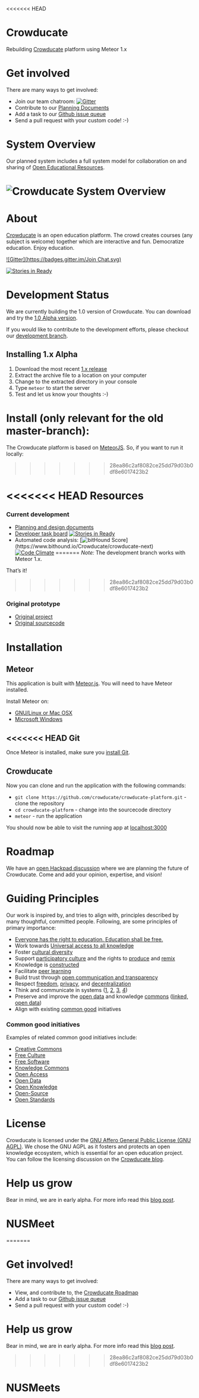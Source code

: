 <<<<<<< HEAD
# Crowducate
Rebuilding [Crowducate](http://crowducate.me) platform using Meteor 1.x

Get involved
===========
There are many ways to get involved:
* Join our team chatroom: [![Gitter](https://badges.gitter.im/Join%20Chat.svg)](https://gitter.im/Crowducate/openchat)
* Contribute to our [Planning Documents](https://crowducate.hackpad.com)
* Add a task to our [Github issue queue](https://github.com/Crowducate/crowducate-next/issues)
* Send a pull request with your custom code! :-)

System Overview
==============
Our planned system includes a full system model for collaboration on and sharing of [Open Educational Resources](https://en.wikipedia.org/wiki/Open_educational_resources).

![Crowducate System Overview](https://rawgit.com/Crowducate/crowducate-next/development/docs/design/Crowducate-systemOverview.svg)
=======
# About 
[Crowducate](http://www.crowducate.me/ "Crowducate Webapp") is an open education platform. 
The crowd creates courses (any subject is welcome) together which are interactive and fun. 
Democratize education. Enjoy education.

[![Gitter](https://badges.gitter.im/Join Chat.svg)](https://gitter.im/Crowducate/openchat?utm_source=badge&utm_medium=badge&utm_campaign=pr-badge&utm_content=badge)

[![Stories in Ready](https://badge.waffle.io/Crowducate/crowducate-platform.png?label=ready&title=Ready)](https://waffle.io/Crowducate/crowducate-platform)

# Development Status
We are currently building the 1.0 version of Crowducate. You can download and try the [1.0 Alpha version](https://github.com/Crowducate/crowducate-platform/releases/tag/1.0.0-a1).

If you would like to contribute to the development efforts, please checkout our [development branch](https://github.com/Crowducate/crowducate-platform/tree/develop).

## Installing 1.x Alpha
1. Download the most recent [1.x release](https://github.com/Crowducate/crowducate-platform/releases)
2. Extract the archive file to a location on your computer
3. Change to the extracted directory in your console
4. Type `meteor` to start the server
5. Test and let us know your thoughts :-)

# Install (only relevant for the old master-branch): 

The Crowducate platform is based on [MeteorJS](https://www.meteor.com/ "MeteorJS"). So, if you want to run it locally: 
>>>>>>> 28ea86c2af8082ce25dd79d03b0df8e6017423b2


<<<<<<< HEAD
Resources
========
### Current development
* [Planning and design documents](http://crowducate.hackpad.com)
* [Developer task board](https://waffle.io/Crowducate/crowducate-platform) [![Stories in Ready](https://badge.waffle.io/Crowducate/crowducate-next.svg?label=ready&title=Ready)](http://waffle.io/Crowducate/crowducate-next)
* Automated code analysis: [![bitHound Score](https://www.bithound.io/Crowducate/crowducate-next/badges/score.svg?)](https://www.bithound.io/Crowducate/crowducate-next)
[![Code Climate](https://codeclimate.com/github/Crowducate/crowducate-next/badges/gpa.svg)](https://codeclimate.com/github/Crowducate/crowducate-next)
=======
*Note:* The development branch works with Meteor 1.x.

That’s it!
>>>>>>> 28ea86c2af8082ce25dd79d03b0df8e6017423b2

### Original prototype
* [Original project](http://crowducate.me)
* [Original sourcecode](https://github.com/Crowducate/crowducate.me)


Installation
============

Meteor
------
This application is built with [Meteor.js](http://meteor.com). You will need to have Meteor installed.

Install Meteor on:
* [GNU/Linux or Mac OSX](http://docs.meteor.com/#/basic/)
* [Microsoft Windows](http://win.meteor.com)

<<<<<<< HEAD
Git
---
Once Meteor is installed, make sure you [install Git](http://git-scm.com/book/en/v2/Getting-Started-Installing-Git).

Crowducate
--------
Now you can clone and run the application with the following commands:
* `git clone https://github.com/crowducate/crowducate-platform.git` - clone the repository
* `cd crowducate-platform` - change into the sourcecode directory
* `meteor` - run the application

You should now be able to visit the running app at [localhost:3000](http://localhost:3000)

Roadmap
=======
We have an [open Hackpad discussion](https://hackpad.com/Crowducate-Roadmap-Ideas-ATAX9ZTodoe) where we are planning the future of Crowducate. Come and add your opinion, expertise, and vision!

Guiding Principles
==================
Our work is inspired by, and tries to align with, principles described by many thoughtful, committed people. Following, are some principles of primary importance:

* [Everyone has the right to education. Education shall be free.](http://www.un.org/en/documents/udhr/index.shtml#a26)
* Work towards [Universal access to all knowledge](https://archive.org/details/SDForumBK)
* Foster [cultural diversity](http://ctb.ku.edu/en/table-of-contents/culture/cultural-competence/culture-and-diversity/main)
* Support [participatory culture](http://www.newmedialiteracies.org/wp-content/uploads/pdfs/NMLWhitePaper.pdf) and the rights to [produce](https://www.youtube.com/watch?v=T_5dpw5dRNY&t=2452) and [remix](http://remix.lessig.org/)
* Knowledge is [constructed](http://ocw.mit.edu/events/media-arts-and-sciences/mas-962-the-nature-of-constructionist-learning-spring-2003/)
* Facilitate [peer learning](http://peeragogy.org/peer-learning/)
* Build trust through [open communication and transparency](http://www.sanctuaryweb.com/commitments-communication.php)
* Respect [freedom](http://freedomdefined.org/Definition), [privacy](https://epic.org/), and [decentralization](http://redecentralize.org/)
* Think and communicate in systems ([1](https://www.youtube.com/watch?v=T_5dpw5dRNY&t=2861), [2](http://www.open.edu/openlearn/money-management/management/leadership-and-management/managing/introducing-systems-thinking), [3](http://www.ecoliteracy.org/essays/systems-thinking), [4](http://www.systemswiki.org/index.php?title=Systems_Thinking))
* Preserve and improve the [open data](http://linkeddata.org/) and knowledge [commons](http://www.onthecommons.org) ([linked, open data](http://linkeddatabook.com/editions/1.0/))
* Align with existing [common good](https://en.wikipedia.org/wiki/Common_good) initiatives

### Common good initiatives
Examples of related common good initiatives include:
* [Creative Commons](http://creativecommons.org)
* [Free Culture](http://freeculture.org)
* [Free Software](http://fsf.org)
* [Knowledge Commons](http://www.knowledgecommons.org)
* [Open Access](http://budapestopenaccessinitiative.org)
* [Open Data](http://okfn.org/opendata/)
* [Open Knowledge](http://www.opendefinition.org/okd)
* [Open-Source](http://opensource.org)
* [Open Standards](http://www.openstandards.net)


License
=======
Crowducate is licensed under the [GNU Affero General Public License (GNU AGPL)](https://github.com/Crowducate/crowducate.me/blob/master/LICENSE.txt "License for Crowducate"). We chose the GNU AGPL as it fosters and protects an open knowledge ecosystem, which is essential for an open education project. You can follow the licensing discussion on the [Crowducate blog](http://blog.crowducate.me/chose-gpl-license-open-source-project/).

Help us grow
============
Bear in mind, we are in early alpha. For more info read this [blog post](http://blog.crowducate.me/welcome-to-crowducate/ "Welcome to Crowducate").
# NUSMeet
=======
# Get involved!
There are many ways to get involved:
* View, and contribute to, the [Crowducate Roadmap](https://hackpad.com/Crowducate-Roadmap-Ideas-ATAX9ZTodoe)
* Add a task to our [Github issue queue](https://github.com/Crowducate/crowducate.me/issues)
* Send a pull request with your custom code! :-)

# Help us grow
Bear in mind, we are in early alpha. For more info read this [blog post](http://blog.crowducate.me/welcome-to-crowducate/ "Welcome to Crowducate").
>>>>>>> 28ea86c2af8082ce25dd79d03b0df8e6017423b2
# NUSMeets
